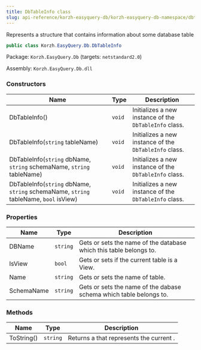 ```yaml
---
title: DbTableInfo class
slug: api-reference/korzh-easyquery-db/korzh-easyquery-db-namespace/dbtableinfo-class
---
```



Represents a structure that contains information about some database table
```csharp
public class Korzh.EasyQuery.Db.DbTableInfo

```
Package: `Korzh.EasyQuery.Db` (targets: `netstandard2.0`)

Assembly: `Korzh.EasyQuery.Db.dll`

### Constructors

| Name | Type | Description | 
| --- | --- | --- | 
| DbTableInfo() | `void` | Initializes a new instance of the `DbTableInfo` class. | 
| DbTableInfo(`string` tableName) | `void` | Initializes a new instance of the `DbTableInfo` class. | 
| DbTableInfo(`string` dbName, `string` schemaName, `string` tableName) | `void` | Initializes a new instance of the `DbTableInfo` class. | 
| DbTableInfo(`string` dbName, `string` schemaName, `string` tableName, `bool` isView) | `void` | Initializes a new instance of the `DbTableInfo` class. | 


### Properties

| Name | Type | Description | 
| --- | --- | --- | 
| DBName | `string` | Gets or sets the name of the database which this table belongs to. | 
| IsView | `bool` | Gets or sets if the current table is a View. | 
| Name | `string` | Gets or sets the name of table. | 
| SchemaName | `string` | Gets or sets the name of the dabase schema which table belongs to. | 


### Methods

| Name | Type | Description | 
| --- | --- | --- | 
| ToString() | `string` | Returns a <see cref="T:System.String"></see> that represents the current <see cref="T:System.Object"></see>. |
